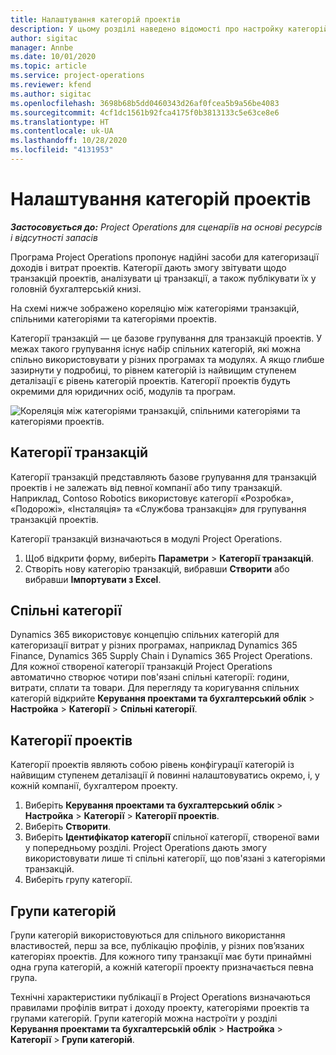 ```yaml
---
title: Налаштування категорій проектів
description: У цьому розділі наведено відомості про настройку категорій проектів.
author: sigitac
manager: Annbe
ms.date: 10/01/2020
ms.topic: article
ms.service: project-operations
ms.reviewer: kfend
ms.author: sigitac
ms.openlocfilehash: 3698b68b5dd0460343d26af0fcea5b9a56be4083
ms.sourcegitcommit: 4cf1dc1561b92fca4175f0b3813133c5e63ce8e6
ms.translationtype: HT
ms.contentlocale: uk-UA
ms.lasthandoff: 10/28/2020
ms.locfileid: "4131953"
---
```

# <a name="configure-project-categories"></a>Налаштування категорій проектів

_**Застосовується до:** Project Operations для сценаріїв на основі ресурсів і відсутності запасів_

Програма Project Operations пропонує надійні засоби для категоризації доходів і витрат проектів. Категорії дають змогу звітувати щодо транзакцій проектів, аналізувати ці транзакції, а також публікувати їх у головній бухгалтерській книзі.

На схемі нижче зображено кореляцію між категоріями транзакцій, спільними категоріями та категоріями проектів. 

Категорії транзакцій — це базове групування для транзакцій проектів. У межах такого групування існує набір спільних категорій, які можна спільно використовувати у різних програмах та модулях. А якщо глибше зазирнути у подробиці, то рівнем категорій із найвищим ступенем деталізації є рівень категорій проектів. Категорії проектів будуть окремими для юридичних осіб, модулів та програм.

![Кореляція між категоріями транзакцій, спільними категоріями та категоріями проектів.](media/project-categories.png)

## <a name="transaction-categories"></a>Категорії транзакцій

Категорії транзакцій представляють базове групування для транзакцій проектів і не залежать від певної компанії або типу транзакцій. Наприклад, Contoso Robotics використовує категорії «Розробка», «Подорожі», «Інсталяція» та «Службова транзакція» для групування транзакцій проектів.

Категорії транзакцій визначаються в модулі Project Operations. 
1. Щоб відкрити форму, виберіть **Параметри** \> **Категорії транзакцій**. 
2. Створіть нову категорію транзакцій, вибравши **Створити** або вибравши **Імпортувати з Excel**.

## <a name="shared-categories"></a>Спільні категорії

Dynamics 365 використовує концепцію спільних категорій для категоризації витрат у різних програмах, наприклад Dynamics 365 Finance, Dynamics 365 Supply Chain і Dynamics 365 Project Operations. Для кожної створеної категорії транзакцій Project Operations автоматично створює чотири пов'язані спільні категорії: години, витрати, сплати та товари. Для перегляду та коригування спільних категорій відкрийте **Керування проектами та бухгалтерський облік** \> **Настройка** \> **Категорії** \> **Спільні категорії**.

## <a name="project-categories"></a>Категорії проектів

Категорії проектів являють собою рівень конфігурації категорій із найвищим ступенем деталізації й повинні налаштовуватись окремо, і, у кожній компанії, бухгалтером проекту.

1. Виберіть **Керування проектами та бухгалтерський облік** \> **Настройка** \> **Категорії** \> **Категорії проектів**.
2. Виберіть **Створити**.
3. Виберіть **Ідентифікатор категорії** спільної категорії, створеної вами у попередньому розділі. Project Operations дають змогу використовувати лише ті спільні категорії, що пов'язані з категоріями транзакцій.
4. Виберіть групу категорії.

## <a name="category-groups"></a>Групи категорій

Групи категорій використовуються для спільного використання властивостей, перш за все, публікацію профілів, у різних пов’язаних категоріях проектів. Для кожного типу транзакції має бути принаймні одна група категорій, а кожній категорії проекту призначається певна група.

Технічні характеристики публікації в Project Operations визначаються правилами профілів витрат і доходу проекту, категоріями проектів та групами категорій. Групи категорій можна настроїти у розділі **Керування проектами та бухгалтерській облік** \> **Настройка** \> **Категорії** \> **Групи категорій**.
